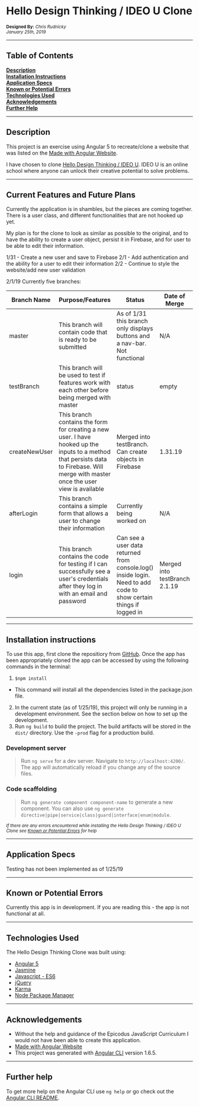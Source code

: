 # Hello Design Thinking / IDEO U Clone
<sup>**Designed By:** _Chris Rudnicky_</sup>  
<sup>_January 25th, 2019_</sup>

---

## Table of Contents

**[Description](#description)**<br>
**[Installation Instructions](#installation-instructions)**<br>
**[Application Specs](#application-specs)**<br>
**[Known or Potential Errors](#known-or-potential-errors)**<br>
**[Technologies Used](#technologies-used)**<br>
**[Acknowledgements](#acknowledgements)**<br>
**[Further Help](#further-help)**

---
## Description

This project is an exercise using Angular 5 to recreate/clone a website that was listed on the [Made with Angular Website](https://www.madewithangular.com/#/).

I have chosen to clone [Hello Design Thinking / IDEO U](https://hellodesignthinking.ideou.com/#/).
IDEO U is an online school where anyone can unlock their creative potential to solve problems.

---
## Current Features and Future Plans

Currently the application is in shambles, but the pieces are coming together. There is a user class, and different functionalities that are not hooked up yet.

My plan is for the clone to look as similar as possible to the original, and to have the ability to create a user object, persist it in Firebase, and for  user to be able to edit their information.

1/31 - Create a new user and save to Firebase
2/1 - Add authentication  and the ability for a user to edit their information
2/2 - Continue to style the website/add new user validation

2/1/19
Currently five branches:

| Branch Name | Purpose/Features | Status | Date of Merge |
|----|----|----|----|
|master| This branch will contain code that is ready to be submitted | As of 1/31 this branch only displays buttons and a nav-bar. Not functional| N/A|
|testBranch| This branch will be used to test if features work with each other before being merged with master| status| empty|N/A|
|createNewUser|This branch contains the form for creating a new user. I have hooked up the inputs to a method that persists data to Firebase. Will merge with master once the user view is available| Merged into testBranch. Can create objects in Firebase | 1.31.19 |
|afterLogin| This branch contains a simple form that allows a user to change their information| Currently being worked on |N/A|
|login| This branch contains the code for testing if I can successfully see a user's credentials after they log in with an email and password| Can see a user data returned from console.log() inside login. Need to add code to show certain things if logged in | Merged into testBranch 2.1.19 |




---

## Installation instructions

To use this app, first clone the repositiory from [GitHub](https://github.com/68thandMaine/Hello-Design-Thinking-Clone.git). Once the app has been appropriately cloned the app can be accessed by using the following commands in the terminal:
1. `$npm install`
  - This command will install all the dependencies listed in the package.json file.
2. In the current state (as of 1/25/19), this project will only be running in a development environment. See the section below on how to set up the development.
3. Run `ng build` to build the project. The build artifacts will be stored in the `dist/` directory. Use the `-prod` flag for a production build.

### Development server

>  Run `ng serve` for a dev server. Navigate to `http://localhost:4200/`. The app will automatically reload if you change any of the source files.

### Code scaffolding

> Run `ng generate component component-name` to generate a new component. You can also use `ng generate directive|pipe|service|class|guard|interface|enum|module`.


<sub>_If there are any errors encountered while installing the Hello Design Thinking / IDEO U Clone see [Known or Potential Errors](#known-or-potential-errors) for help_</sub>

---
## Application Specs

Testing has not been implemented as of 1/25/19

---
## Known or Potential Errors

Currently this app is in development. If you are reading this - the app is not functional at all.

---
## Technologies Used

  The Hello Design Thinking Clone was built using:
- [Angular 5](https://angular.io/)
- [Jasmine](https://jasmine.github.io/)
- [Javascript - ES6](http://es6-features.org/#Constants)
- [jQuery](https://jquery.com/)
- [Karma](https://karma-runner.github.io/latest/index.html)
- [Node Package Manager](https://www.npmjs.com/get-npm)



---
## Acknowledgements
- Without the help and guidance of the Epicodus JavaScript Curriculum I would not have been able to create this application.
- [Made with Angular Website](https://www.madewithangular.com/#/)
- This project was generated with [Angular CLI](https://github.com/angular/angular-cli) version 1.6.5.

---

## Further help

To get more help on the Angular CLI use `ng help` or go check out the [Angular CLI README](https://github.com/angular/angular-cli/blob/master/README.md).
